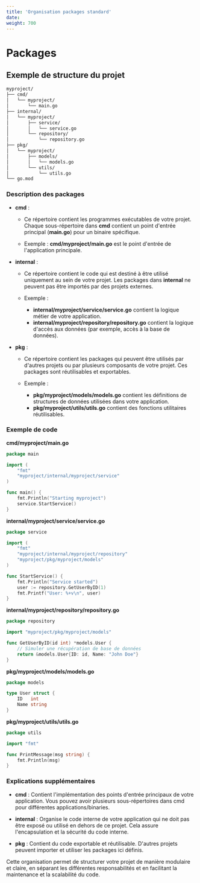 ```yaml
---
title: 'Organisation packages standard'
date: 
weight: 700
---
```


# Packages

## Exemple de structure du projet

```bash
myproject/
├── cmd/
│   └── myproject/
│       └── main.go
├── internal/
│   └── myproject/
│       ├── service/
│       │   └── service.go
│       └── repository/
│           └── repository.go
├── pkg/
│   └── myproject/
│       ├── models/
│       │   └── models.go
│       └── utils/
│           └── utils.go
└── go.mod
```

### Description des packages

* **cmd** :

    - Ce répertoire contient les programmes exécutables de votre projet. Chaque sous-répertoire dans **cmd** contient un point d'entrée principal (**main.go**) pour un binaire spécifique.

    - Exemple : **cmd/myproject/main.go** est le point d'entrée de l'application principale.


* **internal** :

    - Ce répertoire contient le code qui est destiné à être utilisé uniquement au sein de votre projet. Les packages dans **internal** ne peuvent pas être importés par des projets externes.
    
    - Exemple :
        * **internal/myproject/service/service.go** contient la logique métier de votre application.
        * **internal/myproject/repository/repository.go** contient la logique d'accès aux données (par exemple, accès à la base de données).


*  **pkg** :

    - Ce répertoire contient les packages qui peuvent être utilisés par d'autres projets ou par plusieurs composants de votre projet. Ces packages sont réutilisables et exportables.

    - Exemple :
        * **pkg/myproject/models/models.go** contient les définitions de structures de données utilisées dans votre application.
        * **pkg/myproject/utils/utils.go** contient des fonctions utilitaires réutilisables.


### Exemple de code

**cmd/myproject/main.go**

```go
package main

import (
	"fmt"
	"myproject/internal/myproject/service"
)

func main() {
	fmt.Println("Starting myproject")
	service.StartService()
}
```

**internal/myproject/service/service.go**

```go
package service

import (
	"fmt"
	"myproject/internal/myproject/repository"
	"myproject/pkg/myproject/models"
)

func StartService() {
	fmt.Println("Service started")
	user := repository.GetUserByID(1)
	fmt.Printf("User: %+v\n", user)
}
```


**internal/myproject/repository/repository.go**

```go
package repository

import "myproject/pkg/myproject/models"

func GetUserByID(id int) *models.User {
	// Simuler une récupération de base de données
	return &models.User{ID: id, Name: "John Doe"}
}
```

**pkg/myproject/models/models.go**

```go
package models

type User struct {
	ID   int
	Name string
}
```

**pkg/myproject/utils/utils.go**

```go
package utils

import "fmt"

func PrintMessage(msg string) {
	fmt.Println(msg)
}
```

### Explications supplémentaires

- **cmd** : Contient l'implémentation des points d'entrée principaux de votre application. Vous pouvez avoir plusieurs sous-répertoires dans cmd pour différentes applications/binaries.

- **internal** : Organise le code interne de votre application qui ne doit pas être exposé ou utilisé en dehors de ce projet. Cela assure l'encapsulation et la sécurité du code interne.

- **pkg** : Contient du code exportable et réutilisable. D'autres projets peuvent importer et utiliser les packages ici définis.

Cette organisation permet de structurer votre projet de manière modulaire et claire, en séparant les différentes responsabilités et en facilitant la maintenance et la scalabilité du code.


